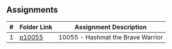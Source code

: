 ## Assignments

|  #  | Folder Link | Assignment Description |
| :-: | ----------- | ---------------------- |
|  1  | [p10055](https://github.com/cpuddle/4883-Programming-Techniques/tree/main/Assignments/p10055)| 10055 - Hashmat the Brave Warrior|

